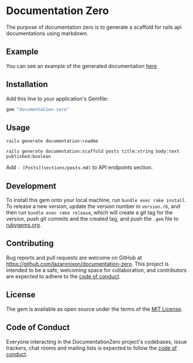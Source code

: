 # Documentation Zero

The purpose of documentation zero is to generate a scaffold for rails api documentations using markdown.

## Example

You can see an example of the generated documentation [here](.documentation_api/README.md)

## Installation

Add this line to your application's Gemfile:

```ruby
gem "documentation-zero"
```

## Usage

```
rails generate documentation:readme
```

```
rails generate documentation:scaffold posts title:string body:text published:boolean
```

Add ```- [Posts](sections/posts.md)``` to API endpoints section.

## Development

To install this gem onto your local machine, run `bundle exec rake install`. To release a new version, update the version number in `version.rb`, and then run `bundle exec rake release`, which will create a git tag for the version, push git commits and the created tag, and push the `.gem` file to [rubygems.org](https://rubygems.org).

## Contributing

Bug reports and pull requests are welcome on GitHub at https://github.com/lazaronixon/documentation-zero. This project is intended to be a safe, welcoming space for collaboration, and contributors are expected to adhere to the [code of conduct](https://github.com/lazaronixon/documentation-zero/blob/master/CODE_OF_CONDUCT.md).

## License

The gem is available as open source under the terms of the [MIT License](https://opensource.org/licenses/MIT).

## Code of Conduct

Everyone interacting in the DocumentationZero project's codebases, issue trackers, chat rooms and mailing lists is expected to follow the [code of conduct](https://github.com/lazaronixon/documentation-zero/blob/master/CODE_OF_CONDUCT.md).
